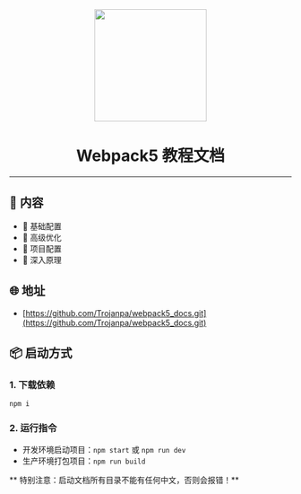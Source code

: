 <div align="center">
  <img width="200" src="https://trojanpa.github.io/webpack5_docs/imgs/logo.svg">
  <h1>Webpack5 教程文档</h1>
</div>

---

## 🎉 内容

- 👏 基础配置
- 💅 高级优化
- 🚀 项目配置
- 💪 深入原理

## 🌐 地址

- [https://github.com/Trojanpa/webpack5_docs.git](https://github.com/Trojanpa/webpack5_docs.git)

## 📦️ 启动方式

### 1. 下载依赖

```shell
npm i
```

### 2. 运行指令

- 开发环境启动项目：`npm start` 或 `npm run dev`
- 生产环境打包项目：`npm run build`

** 特别注意：启动文档所有目录不能有任何中文，否则会报错！**
